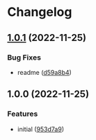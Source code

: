# Changelog

## [1.0.1](https://github.com/artmizu/yandex-metrika-nuxt-2/compare/v1.0.0...v1.0.1) (2022-11-25)


### Bug Fixes

* readme ([d59a8b4](https://github.com/artmizu/yandex-metrika-nuxt-2/commit/d59a8b46303ac66ecc4262b58489488e12dfb350))

## 1.0.0 (2022-11-25)


### Features

* initial ([953d7a9](https://github.com/artmizu/yandex-metrika-nuxt-2/commit/953d7a9bf6c9e4bcb81d820a75568c6bed76a22a))
